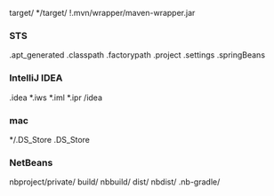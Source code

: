 target/
*/target/
!.mvn/wrapper/maven-wrapper.jar

### STS ###
.apt_generated
.classpath
.factorypath
.project
.settings
.springBeans

### IntelliJ IDEA ###
.idea
*.iws
*.iml
*.ipr
/idea

### mac ###
*/.DS_Store
.DS_Store

### NetBeans ###
nbproject/private/
build/
nbbuild/
dist/
nbdist/
.nb-gradle/